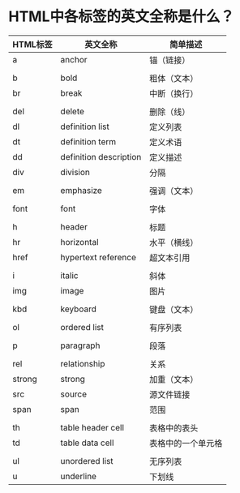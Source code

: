 # HTML中各标签的英文全称是什么？
|HTML标签|英文全称|简单描述|
|--------|-------|-------|
|a|anchor|锚（链接）|
|||
|b|bold|粗体（文本）|
|br|break|中断（换行）|
|||
|del|delete|删除（线）|
|dl|definition list|定义列表|
|dt|definition term|定义术语|
|dd|definition description|定义描述|
|div|division|分隔|
|||
|em|emphasize|强调（文本）|
|||
|font|font|字体|
|||
|h|header|标题|
|hr|horizontal|水平（横线）|
|href|hypertext reference|超文本引用|
|||
|i|italic|斜体|
|img|image|图片|
|||
|kbd|keyboard|键盘（文本）|
|||
|ol|ordered list|有序列表|
|||
|p|paragraph|段落|
|||
|rel|relationship|关系|
|strong|strong|加重（文本）|
|src|source|源文件链接|
|span|span|范围|
|||
|th|table header cell|表格中的表头|
|td|table data cell|表格中的一个单元格|
|||
|ul|unordered list|无序列表|
|u|underline|下划线|



